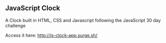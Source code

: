 ## JavaScript Clock

A Clock built in HTML, CSS and Javascript following the JavaScript 30 day challenge

Access it here: http://js-clock-app.surge.sh/
